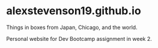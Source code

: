 # alexstevenson19.github.io
Things in boxes from Japan, Chicago, and the world.

Personal website for Dev Bootcamp assignment in week 2.
